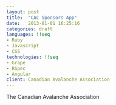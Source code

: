 ```yaml
---
layout: post
title:  "CAC Sponsors App"
date:   2013-01-01 16:25:16
categories: draft
languages: !!seq
- Ruby
- Javascript
- CSS
technologies: !!seq
- Grape
- RSpec
- Angular
client: Canadian Avalanche Association
---
```

The Canadian Avalanche Association 